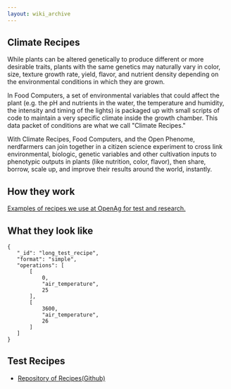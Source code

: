 ```yaml
---
layout: wiki_archive
---
```


## Climate Recipes

While plants can be altered genetically to produce different or more
desirable traits, plants with the same genetics may naturally vary in
color, size, texture growth rate, yield, flavor, and nutrient density
depending on the environmental conditions in which they are grown.

In Food Computers, a set of environmental variables that could affect
the plant (e.g. the pH and nutrients in the water, the temperature and
humidity, the intensity and timing of the lights) is packaged up with
small scripts of code to maintain a very specific climate inside the
growth chamber. This data packet of conditions are what we call "Climate
Recipes."

With Climate Recipes, Food Computers, and the Open Phenome, nerdfarmers
can join together in a citizen science experiment to cross link
environmental, biologic, genetic variables and other cultivation inputs
to phenotypic outputs in plants (like nutrition, color, flavor), then
share, borrow, scale up, and improve their results around the world,
instantly.

## How they work

[Examples of recipes we use at OpenAg for test and research.](/archived_wiki/contributors/recipes/index.md)

## What they look like

    {
       "_id": "long_test_recipe",
       "format": "simple",
       "operations": [
           [
               0,
               "air_temperature",
               25
           ],
           [
               3600,
               "air_temperature",
               26
           ]
       ]
    }

## Test Recipes

  - [Repository of
    Recipes(Github)](https://github.com/OpenAgricultureFoundation/openag_recipe_bag)
